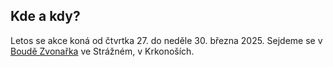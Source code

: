
## Kde a kdy?

Letos se akce koná od čtvrtka 27. do neděle 30. března 2025. Sejdeme se v [Boudě Zvonařka](https://www.boudazvonarka.cz/) ve Strážném, v Krkonoších.